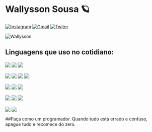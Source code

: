 # Wallysson Sousa 🪐

[![Instagram](https://img.shields.io/badge/Instagram-E4405F?style=for-the-badge&logo=instagram&logoColor=whit)](https://www.instagram.com/wallyssonsousa_/) 
 [![Gmail](https://img.shields.io/badge/Gmail-D14836?style=for-the-badge&logo=gmail&logoColor=white)](https://www.wallysson.dev@gmail.com)
[![Twiter](https://img.shields.io/badge/Twitter-1DA1F2?style=for-the-badge&logo=twitter&logoColor=white)](https://twitter.com/WallyssonSousa_)

![Wallysson](https://github-readme-stats.vercel.app/api?username=wallyssonsousa&show_icons=false&bg_color=00000000)

## Linguagens que uso no cotidiano: 

<div style="display: inline-block">
    <img align="center" src="https://img.shields.io/badge/HTML5-E34F26?style=for-the-badge&logo=html5&logoColor=white" />
    <img align="center" src="https://img.shields.io/badge/CSS3-1572B6?style=for-the-badge&logo=css3&logoColor=white" />
    <img align="center" src="https://img.shields.io/badge/Java-ED8B00?style=for-the-badge&logo=java&logoColor=white" />
    <br>
    <br>
    <img align="center" src="https://img.shields.io/badge/PHP-777BB4?style=for-the-badge&logo=php&logoColor=white" />
    <img align="center" src="https://img.shields.io/badge/Python-14354C?style=for-the-badge&logo=python&logoColor=white" />
    <img align="center" src="https://img.shields.io/badge/JavaScript-323330?style=for-the-badge&logo=javascript&logoColor=F7DF1E" />
    <img align="center" src="https://img.shields.io/badge/TypeScript-007ACC?style=for-the-badge&logo=typescript&logoColor=white" />
    <br>
    <br>
    <img align="center" src="https://img.shields.io/badge/Node.js-43853D?style=for-the-badge&logo=node.js&logoColor=white" />
    <img align="center" src="https://img.shields.io/badge/React-20232A?style=for-the-badge&logo=react&logoColor=61DAFB" />
    <img align="center" src="https://img.shields.io/badge/React_Native-20232A?style=for-the-badge&logo=react&logoColor=61DAFB" />
    <br>
    <br>
    <img align="center" src="https://img.shields.io/badge/Bootstrap-563D7C?style=for-the-badge&logo=bootstrap&logoColor=white" />
    <img align="center" src="https://img.shields.io/badge/MySQL-00000F?style=for-the-badge&logo=mysql&logoColor=white "/>
    <img align="center" src="https://img.shields.io/badge/React_Native-20232A?style=for-the-badge&logo=react&logoColor=61DAFB" />
    <br>
    <br>
    <img align="center" src="https://img.shields.io/badge/MongoDB-4EA94B?style=for-the-badge&logo=mongodb&logoColor=white" />
    <img align="center" src="https://img.shields.io/badge/Microsoft_Excel-217346?style=for-the-badge&logo=microsoft-excel&logoColor=white" />
    
</div>

##Faça como um programador. Quando tudo está errado e confuso, apague tudo e recomece do zero.
